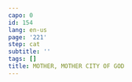 ```yaml
---
capo: 0
id: 154
lang: en-us
page: '221'
step: cat
subtitle: ''
tags: []
title: MOTHER, MOTHER CITY OF GOD
---
```

